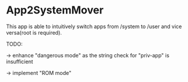 # App2SystemMover
This app is able to intuitively switch apps from /system to /user and vice versa(root is required).

TODO:

-> enhance "dangerous mode" as the string check for "priv-app" is insufficient

-> implement "ROM mode"